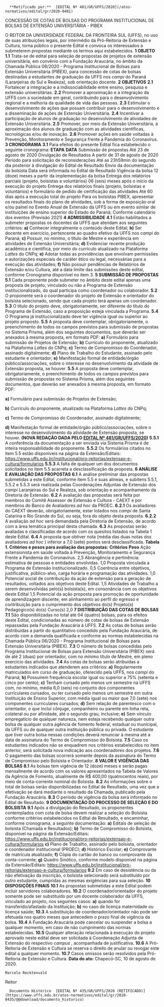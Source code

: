       **Retificado por:**  [EDITAL Nº 481/GR/UFFS/2020](/atos-normativos/edital/gr/2020-0481) 

   CONCESSÃO DE COTAS DE BOLSAS DO PROGRAMA INSTITUCIONAL DE BOLSAS DE EXTENSÃO UNIVERSITÁRIA - PIBEX  

 O REITOR DA UNIVERSIDADE FEDERAL DA FRONTEIRA SUL (UFFS), no uso de suas atribuições legais, por intermédio da Pró-Reitoria de Extensão e Cultura, torna público o presente Edital e convoca os interessados a submeterem propostas mediante os termos aqui estabelecidos.  **1 OBJETO** **1.1**  Trata-se de edital para seleção de propostas de projetos de extensão universitária, em convênio com a Fundação Araucária, no âmbito da Chamada Pública 06/2020 - Programa Institucional de Bolsas para Extensão Universitária (PIBEX), para concessão de cotas de bolsas destinadas a estudantes de graduação da UFFS nos *campi*  do Paraná (Laranjeiras do Sul e Realeza), sob orientação docente.  **2 OBJETIVOS** **2.1**  Fortalecer a integração e a indissociabilidade entre ensino, pesquisa e extensão universitárias. **2.2**  Promover a aproximação e a integração da UFFS com a sociedade em geral, contribuindo para o desenvolvimento regional e a melhoria da qualidade de vida das pessoas.  **2.3**  Estimular o desenvolvimento de ações que possam contribuir para o desenvolvimento e a disseminação de ações de Extensão Universitária. **2.4**  Incentivar a participação de alunos de graduação no desenvolvimento de atividades de Extensão Universitária. **2.5**  Promover, por meio da Extensão Universitária, a aproximação dos alunos de graduação com as atividades científicas, tecnológicas e/ou de inovação. **2.6**  Promover ações em saúde voltadas à Prevenção, Monitoramento e Segurança frente a Pandemia do Coronavírus.  **3 CRONOGRAMA** **3.1**  Para efeitos do presente Edital fica estabelecido o seguinte cronograma:     **ETAPA**   **DATA**     Submissão de propostas   Até 23 de agosto de 2020     Divulgação de Resultados   A partir de 31 de agosto de 2020     Período para solicitação de reconsiderações   Até as 23h59min do segundo dia posterior à divulgação do Edital de Resultado     Envio da documentação do bolsista   Data será informada no Edital de Resultado     Vigência da bolsa   12 (doze) meses a partir da implementação da bolsa     Entrega dos relatórios parciais (projeto, bolsistas e voluntários)   06 (seis) meses após o início da execução do projeto     Entrega dos relatórios finais (projeto, bolsistas e voluntários) e formulário de pedido de certificação das atividades   Até 60 dias após a execução total do projeto     Para os bolsistas PIBEX, apresentar os resultados finais do plano de atividades, sob a forma de exposição oral e/ou painel no Evento Anual de Extensão da UFFS ou em evento similar de instituições de ensino superior do Estado do Paraná;   Conforme calendário dos eventos (Previsão 2021)      **4 ADMISSIBILIDADE** **4.1**  Estão habilitados a submeter propostas os docentes da UFFS que atendam aos seguintes critérios: **a)**  Conhecer integralmente o conteúdo deste Edital; **b)**  Ser docente em exercício, pertencente ao quadro efetivo da UFFS nos *campi*  do Paraná; **c)**  Possuir, no mínimo, o título de Mestre e experiência em atividades de Extensão Universitária; **d)**  Evidenciar recente produção acadêmica e científica, por meio do currículo atualizado na Plataforma *Lattes* do CNPq; **e)**  Adotar todas as providências que envolvam permissões e autorizações especiais de caráter ético ou legal, necessárias para a execução das atividades; **f)**  Não possuir pendências de Relatórios de Extensão e/ou Cultura, até a data limite das submissões deste edital, conforme Cronograma disponível no item 3.  **5 SUBMISSÃO DE PROPOSTAS** **5.1**  Cada proponente pode submeter no âmbito deste edital apenas uma proposta de projeto, vinculado ou não a Programa de Extensão institucionalizado, do qual participa como coordenador ou colaborador. **5.2**  O proponente será o coordenador do projeto de Extensão e orientador do bolsista selecionado, sendo que cada projeto terá apenas um coordenador. **5.3**  O título do projeto deve, obrigatoriamente, ser diferente do título do Programa de Extensão, caso a proposição esteja vinculada a Programa. **5.4**  O Programa já institucionalizado deve ter vigência igual ou superior ao projeto proposto. **5.5**  A proposta deve contemplar, obrigatoriamente, o preenchimento de todos os campos previstos para submissão de propostas no Sistema Prisma, além dos seguintes documentos, que deverão ser anexados à mesma proposta, em formato PDF: **a)**  Formulário para submissão de Projetos de Extensão; **b)**  Currículo do proponente, atualizado na Plataforma *Lattes* do CNPq; **c)**  Termo de Compromisso do Coordenador, assinado digitalmente; **d)**  Plano de Trabalho do Estudante, assinado pelo estudante e orientador; **e)**  Manifestação formal de entidade/órgão público/associações, sobre o interesse no desenvolvimento da atividade de Extensão proposta, se houver.  **5.5** A proposta deve contemplar, obrigatoriamente, o preenchimento de todos os campos previstos para submissão de propostas no Sistema Prisma, além dos seguintes documentos, que deverão ser anexados à mesma proposta, em formato PDF:

 **a)** Formulário para submissão de Projetos de Extensão;

 **b)** Currículo do proponente, atualizado na Plataforma *Lattes* do CNPq;

 **c)** Termo de Compromisso do Coordenador, assinado digitalmente;

 **d)** Manifestação formal de entidade/órgão público/associações, sobre o interesse no desenvolvimento da atividade de Extensão proposta, se houver. **(NOVA REDAÇÃO DADA PELO [EDITAL Nº 481/GR/UFFS/2020](https://www.uffs.edu.br/atos-normativos/edital/gr/2020-0481))** **5.5.1**  A conferência da documentação a ser enviada via Sistema Prisma é de inteira responsabilidade do proponente. **5.5.2**  Os formulários citados no item 5.5 estão disponíveis na página da Extensão/Editais: <https://www.uffs.edu.br/institucional/pro-reitorias/extensao-e-cultura/formularios> **5.5.3**  A falta de qualquer um dos documentos solicitados no item 5.5 acarreta a desclassificação da proposta.  **6 ANÁLISE E AVALIAÇÃO DAS PROPOSTAS** **6.1**  A análise preliminar das propostas submetidas a este Edital, conforme item 5.5 e suas alíneas, e subitens 5.5.1, 5.5.2 e 5.5.3 será realizada pelas Coordenações Adjuntas de Extensão dos *campi*  Laranjeiras do Sul e Realeza, sob orientação e acompanhamento da Diretoria de Extensão. **6.2**  A avaliação das propostas será feita por membros do Comitê Assessor de Extensão e Cultura - CAEXT e por membros do Banco de Avaliadores *ad hoc*  da PROEC. **6.2.1**  Os avaliadores do CAEXT deverão, obrigatoriamente, estar lotados nos *campi*  de Santa Catarina e Rio Grande do Sul, ou seja, fora do objeto desta proposta. **6.2.2**  A avaliação *ad hoc*  será demandada pela Diretoria de Extensão, de acordo com a área temática principal desta chamada. **6.3**  As propostas serão avaliadas e classificadas de acordo com os quesitos listados na Tabela 1 deste Edital. **6.4**  A proposta que obtiver nota (média das duas notas dos avaliadores *ad hoc* ) inferior a 7,0 (sete) pontos será desclassificada. **Tabela 1. Critérios e pesos para avaliação das propostas:**      **Critérios**   **Peso**     Ação extensionista em saúde voltada à Prevenção, Monitoramento e Segurança Frente a Pandemia do Coronavírus.   2,5     Abrangência e pertinência: estimativa de pessoas e entidades envolvidas.   1,0     Proposta vinculada a Programa de Extensão institucionalizado.   0,5     Coerência entre objetivos, justificativa, público-alvo, carga horária e programação das atividades.   1,0     Potencial social de contribuição da ação de extensão para a geração de resultados, voltados aos objetivos deste Edital.   1,5     Atividades de Trabalho a serem desenvolvidas pelo(s) bolsista(s), em consonância com os objetivos deste Edital   1,5     Potencial da ação proposta para promoção de oportunidade de aprendizagem discente, em alinhamento ao perfil do egresso e contribuição para o cumprimento dos objetivos do(s) Projeto(s) Pedagógico(s) do(s) Curso(s)   2,0      **7 DISTRIBUIÇÃO DAS COTAS DE BOLSAS** **7.1**  São disponibilizadas no total até 04 (quatro) bolsas, para os efeitos deste Edital, condicionadas ao número de cotas de bolsas de Extensão repassadas pela Fundação Araucária à UFFS. **7.2**  As cotas de bolsas serão distribuídas a partir do quantitativo concedido pela Fundação Araucária, de acordo com a demanda qualificada e conforme as normas estabelecidas na Chamada Pública 06/2020 - Programa Institucional de Bolsas para Extensão Universitária (PIBEX). **7.3**  O número de bolsas concedidas pelo Programa Institucional de Bolsas para Extensão Universitária (PIBEX) será de até 2 (duas) por orientador, com no mínimo título de Mestre, em pleno exercício das atividades. **7.4**  As cotas de bolsas serão atribuídas a estudantes indicados que atenderem aos critérios: **a)**  Regularmente matriculados em curso de graduação, oferecido pela UFFS, nos *campi* do Paraná; **b)**  Possuirem frequência escolar igual ou superior a 75% (setenta e cinco por cento); **c)**  Tenham cursado pelo menos um semestre na UFFS com, no mínimo, média 6,0 (seis) no conjunto dos componentes curriculares cursados, ou ter cursado pelo menos um semestre em outra Instituição de Ensino Superior, com média igual ou maior que 7,0 (sete) nos componentes curriculares cursados; **d)**  Sem relação de parentesco com o orientador, o que inclui cônjuge, companheiro ou parente em linha reta, colateral ou por afinidade, até o segundo grau, inclusive; **e)**  Sem vínculo empregatício de qualquer natureza, nem esteja recebendo qualquer outra bolsa de qualquer outra agência de fomento federal, estadual ou municipal, da UFFS ou de qualquer outra instituição pública ou privada. O estudante que tiver outra bolsa nessas condições deverá renunciar à mesma até a data de assinatura do Termo de Compromisso do Bolsista. **7.5**  Caso os estudantes indicados não se enquadrem nos critérios estabelecidos no item anterior, será solicitada nova indicação aos coordenadores dos projetos. **7.6**  O pagamento das bolsas ocorrerá somente depois da assinatura do Termo de Compromisso pelo Bolsista e Orientador.  **8 VALOR E VIGÊNCIA DAS BOLSAS** **8.1**  As bolsas tem vigência de 12 (doze) meses e serão pagas mensalmente de acordo com os valores apresentados na Tabela de Valores da Agência de Fomento, atualmente de R$ 400,00 (quatrocentos reais), por meio de conta-corrente nominal do Bolsista. **8.2**  As informações sobre o total de bolsas serão disponibilizadas no Edital de Resultado, uma vez que a efetivação se dará mediante o resultado da Chamada, publicado pela Fundação Araucária. **8.3**  O período de vigência da bolsa será informado no Edital de Resultado.  **9 DOCUMENTAÇÃO DO PROCESSO DE SELEÇÃO E DO BOLSISTA** **9.1**  Após a divulgação do Resultado, os proponentes contemplados com cota de bolsa devem realizar a seleção do Bolsista conforme critérios estabelecidos no Edital de Resultado, e encaminhar, conforme cronograma, a seguinte documentação: **a)**  Editais de seleção de bolsista (Chamada e Resultados); **b)**  Termo de Compromisso do Bolsista, disponível na página da Extensão/Editais: <https://www.uffs.edu.br/institucional/pro-reitorias/extensao-e-cultura/formularios> **c)**  Plano de Trabalho, assinado pelo bolsista, orientador e coordenador institucional (PROEC); **d)**  Histórico Escolar; **e)**  Comprovante de matrícula atualizado; **f)**  Cópia do cartão do banco ou comprovante da conta-corrente; **g)**  Quadro Sinótico, conforme modelo disponível na página da Extensão/Editais: <https://www.uffs.edu.br/institucional/pro-reitorias/extensao-e-cultura/formularios> **9.2**  Em caso de desistência ou da não efetivação da inscrição, o bolsista selecionado será substituído por outro estudante, cumpridas as mesmas exigências para sua seleção.  **10 DISPOSIÇÕES FINAIS** **10.1**  As propostas submetidas a este Edital podem incluir servidores colaboradores. **10.2**  O coordenador/orientador do projeto somente pode ser substituído por um docente colaborador da UFFS, vinculado ao projeto, nos seguintes casos: **a)**  quando for transferido/afastado da Instituição; **b)**  no caso de licença maternidade ou licença saúde; **10.3**  A substituição de coordenador/orientador não pode ser efetuada nos quatro meses que antecedem o prazo final de vigência da bolsa. **10.4**  A Fundação Araucária pode cancelar ou suspender a bolsa a qualquer momento, em caso de não cumprimento das normas estabelecidas. **10.5**  Qualquer alteração relacionada à execução do projeto aprovado neste edital deve ser solicitada à Coordenação Adjunta de Extensão do respectivo *campus* , acompanhada de justificativa. **10.6**  A Pró-Reitoria de Extensão e Cultura se reserva o direito de anular ou revogar este edital a qualquer momento. **10.7**  Casos omissos serão resolvidos pela Pró-Reitoria de Extensão e Cultura.        **Data do ato:** Chapecó-SC, 10 de agosto de 2020.   
 

    Marcelo Recktenvald   
 Reitor 

      Documento Histórico  [EDITAL Nº 435/GR/UFFS/2020 (RETIFICADO)](https://www.uffs.edu.br/atos-normativos/edital/gr/2020-0435/@@download/documento_historico)     
      